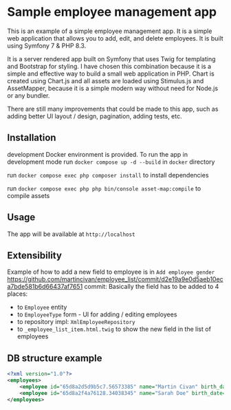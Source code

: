 # Sample employee management app

This is an example of a simple employee management app. It is a simple web application that allows you to add, edit, and delete employees.
It is built using Symfony 7 & PHP 8.3.

It is a server rendered app built on Symfony that uses Twig for templating and Bootstrap for styling. 
I have chosen this combination because it is a simple and effective way to build a small web application in PHP.
Chart is created using Chart.js and all assets are loaded using Stimulus.js and AssetMapper, because it is a simple modern way without need for Node.js or any bundler.

There are still many improvements that could be made to this app, such as adding better UI layout / design, pagination, adding tests, etc.

## Installation
development Docker environment is provided. To run the app in development mode
run `docker compose up -d --build` in `docker` directory

run `docker compose exec php composer install` to install dependencies

run `docker compose exec php php bin/console asset-map:compile` to compile assets

## Usage
The app will be available at `http://localhost`

## Extensibility
Example of how to add a new field to employee is in `Add employee gender` https://github.com/martincivan/employee_list/commit/d2e19a9e0d5aeb10eca7bde581b6d66437af7651 commit:
Basically the field has to be added to 4 places:
- to `Employee` entity
- to `EmployeeType` form - UI for adding / editing employees
- to repository impl: `XmlEmployeeRepository`
- to `_employee_list_item.html.twig` to show the new field in the list of employees

## DB structure example
```xml
<?xml version="1.0"?>
<employees>
    <employee id="65d8a2d5d9b5c7.56573385" name="Martin Civan" birth_date="882230400" gender="M"/>
    <employee id="65d8a2f4a76128.34038345" name="Sarah Doe" birth_date="995155200" gender="F"/>
</employees>
```
